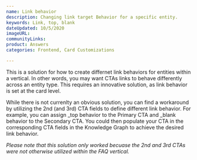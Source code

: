```yaml
---
name: Link behavior
description: Changing link target Behavior for a specific entity.
keywords: Link, top, blank
dateUpdated: 10/5/2020
imageURL: 
communityLinks: 
product: Answers
categories: Frontend, Card Customizations

---
```


This is a solution for how to create differnet link behaviors for entities within a vertical. In other words, you may want CTAs links to behave differently across an entity type. This requires an innovative solution, as link behavior is set at the card level.

While there is not currenlty an obvious solution, you can find a workaround by utilizing the 2nd (and 3rd) CTA fields to define different link behavior. For example, you can assign  _top behavior to the Primary CTA and _blank behavior to the Secondary CTA. You could then populate your CTA in the corresponding CTA fields in the Knowledge Graph to achieve the desired link behavior.  

*Please note that this solution only worked becuase the 2nd and 3rd CTAs were not otherwise utilized within the FAQ vertical.*
